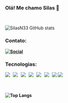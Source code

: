 ### Olá! Me chamo Silas 👋

<br/>

![SilasN33 GitHub stats](https://github-readme-stats.vercel.app/api?username=SilasN33&show_icons=true&theme=dracula)



### <b>Contato:

[![Social](	https://img.shields.io/badge/LinkedIn-0077B5?style=for-the-badge&logo=linkedin&logoColor=white)](https://www.linkedin.com/in/silas-neto/)

### <b>Tecnologias:

<img style = "margin-right:6px" src = '	https://img.shields.io/badge/Python-14354C?style=for-the-badge&logo=python&logoColor=white'/>
<img style = "margin-right:6px" src = '	https://img.shields.io/badge/MySQL-00000F?style=for-the-badge&logo=mysql&logoColor=white'/>
<img style = "margin-right:6px" src = 'https://img.shields.io/badge/JavaScript-F7DF1E?style=for-the-badge&logo=javascript&logoColor=white'/>
<img style = "margin-right:6px" src = 'https://img.shields.io/badge/Node.js-43853D?style=for-the-badge&logo=node.js&logoColor=white'/>
<img style = "margin-right:6px" src = 'https://img.shields.io/badge/Bootstrap-563D7C?style=for-the-badge&logo=bootstrap&logoColor=white'/>
<img  style = "margin-right:6px" src = 'https://img.shields.io/badge/React-20232A?style=for-the-badge&logo=react&logoColor=61DAFB'/>
<img src = 'https://img.shields.io/badge/Express.js-404D59?style=for-the-badge'/>
<img src = '	https://img.shields.io/badge/Google_Cloud-4285F4?style=for-the-badge&logo=google-cloud&logoColor=white'/>

<br/>
<br/>
<br/>        

![Top Langs](https://github-readme-stats.vercel.app/api/top-langs/?username=SilasN33&layout=compact)














